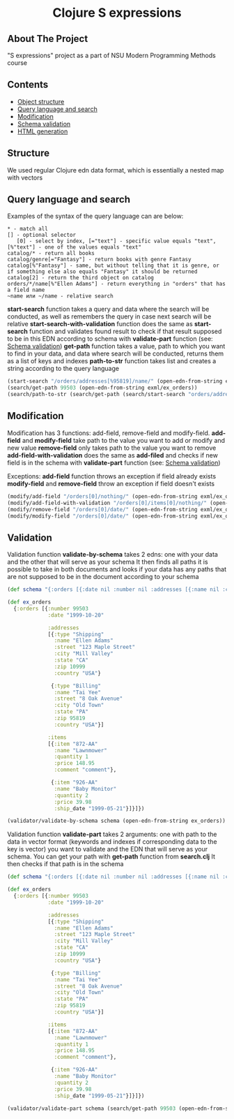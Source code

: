 <div align="center">
  <h1 align="center">
  Clojure S expressions
  </h1>
</div>

## About The Project

"S expressions" project as a part of NSU Modern Programming Methods course

## Contents

- [Object structure](#structure)
- [Query language and search](#query-language-and-search)
- [Modification](#modification)
- [Schema validation](#validation)
- [HTML generation](#html-generation)

## Structure

We used regular Clojure edn data format, which is essentially a nested map with vectors

## Query language and search

Examples of the syntax of the query language can are below:
```
* - match all
[] - optional selector 
   [0] - select by index, [="text"] - specific value equals "text", [%"text"] - one of the values equals "text"
catalog/* - return all books
catalog/genre[="Fantasy"] - return books with genre Fantasy
catalog[%"Fantasy"] - same, but without telling that it is genre, or if something else also equals "Fantasy" it should be returned
catalog[2] - return the third object on catalog
orders/*/name[%"Ellen Adams"] - return everything in "orders" that has a field name
~name или ~/name - relative search
```

**start-search** function takes a query and data where the search will be conducted, as well as remembers the query in case next search will be relative
**start-search-with-validation** function does the same as **start-search** function and validates found result to check if that result supposed to be in this EDN according to schema with **validate-part** function (see: [Schema validation](#validation))
**get-path** function takes a value, path to which you want to find in your data, and data where search will be conducted, returns them as a list of keys and indexes
**path-to-str** function takes list and creates a string according to the query language

``` clojure
(start-search "/orders/addresses[%95819]/name/" (open-edn-from-string exml/ex_orders))
(search/get-path 99503 (open-edn-from-string exml/ex_orders))
(search/path-to-str (search/get-path (search/start-search "orders/addresses[%95819]/name" (open-edn-from-string exml/ex_orders)) (open-edn-from-string exml/ex_orders)))
```

## Modification

Modification has 3 functions: add-field, remove-field and modify-field.
**add-field** and **modify-field** take path to the value you want to add or modify and new value
**remove-field** only takes path to the value you want to remove
**add-field-with-validation** does the same as **add-filed** and checks if new field is in the schema with **validate-part** function (see: [Schema validation](#validation))

Exceptions:
**add-field** function throws an exception if field already exists
**modify-field** and **remove-field** throw an exception if field doesn't exists

``` clojure
(modify/add-field "/orders[0]/nothing/" (open-edn-from-string exml/ex_orders) "heh")
(modify/add-field-with-validation "/orders[0]/items[0]/nothing/" (open-edn-from-string exml/ex_orders) "heh" schema)
(modify/remove-field "/orders[0]/date/" (open-edn-from-string exml/ex_orders))
(modify/modify-field "/orders[0]/date/" (open-edn-from-string exml/ex_orders) "heh")
```

## Validation

Validation function **validate-by-schema** takes 2 edns: one with your data and the other that will serve as your schema
It then finds all paths it is possible to take in both documents and looks if your data has any paths that are not supposed to be in the document according to your schema

``` clojure
(def schema "{:orders [{:date nil :number nil :addresses [{:name nil :city nil :type nil :state nil :street nil :zip nil :country nil}] :items [{:ship_date nil :name nil :item nil :comment nil :quantity nil :price nil}]}]}")

(def ex_orders
  {:orders [{:number 99503
             :date "1999-10-20"

             :addresses
             [{:type "Shipping"
               :name "Ellen Adams"
               :street "123 Maple Street"
               :city "Mill Valley"
               :state "CA"
               :zip 10999
               :country "USA"}

              {:type "Billing"
               :name "Tai Yee"
               :street "8 Oak Avenue"
               :city "Old Town"
               :state "PA"
               :zip 95819
               :country "USA"}]

             :items
             [{:item "872-AA"
               :name "Lawnmower"
               :quantity 1
               :price 148.95
               :comment "comment"},

              {:item "926-AA"
               :name "Baby Monitor"
               :quantity 2
               :price 39.98
               :ship_date "1999-05-21"}]}]})

(validator/validate-by-schema schema (open-edn-from-string ex_orders))
```
Validation function **validate-part** takes 2 arguments: one with path to the data in vector format (keywords and indexes if corresponding data to the key is vector) you want to validate and the EDN that will serve as your schema. You can get your path with **get-path** function from **search.clj**
It then checks if that path is in the schema

``` clojure
(def schema "{:orders [{:date nil :number nil :addresses [{:name nil :city nil :type nil :state nil :street nil :zip nil :country nil}] :items [{:ship_date nil :name nil :item nil :comment nil :quantity nil :price nil}]}]}")

(def ex_orders
  {:orders [{:number 99503
             :date "1999-10-20"

             :addresses
             [{:type "Shipping"
               :name "Ellen Adams"
               :street "123 Maple Street"
               :city "Mill Valley"
               :state "CA"
               :zip 10999
               :country "USA"}

              {:type "Billing"
               :name "Tai Yee"
               :street "8 Oak Avenue"
               :city "Old Town"
               :state "PA"
               :zip 95819
               :country "USA"}]

             :items
             [{:item "872-AA"
               :name "Lawnmower"
               :quantity 1
               :price 148.95
               :comment "comment"},

              {:item "926-AA"
               :name "Baby Monitor"
               :quantity 2
               :price 39.98
               :ship_date "1999-05-21"}]}]})

(validator/validate-part schema (search/get-path 99503 (open-edn-from-string exml/ex_orders)))
```